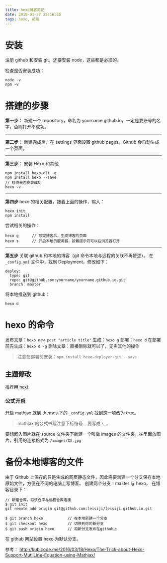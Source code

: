 ```yaml
---
title: hexo博客笔记
date: 2018-01-27 23:16:26
tags: hexo, 前端
---
```


# 安装

注册 github 和安装 git，还要安装 node，这些都是必须的。
<!--more-->
检查是否安装成功：
```
node -v
npm -v
```



# 搭建的步骤

**第一步**：
新建一个 repository，命名为 yourname.github.io，一定是要账号的名字，否则打开不成功。

--------

**第二步**：
新建完成后，在 settings 界面设置 github pages。Github 会自动生成一个页面。

---------

**第三步**：
安装 Hexo 和其他
```
npm install hexo-cli -g
npm install hexo --save
// 检测是否安装成功
hexo -v
```

------

**第四步**
hexo 的相关配置，接着上面的操作，输入：
```
hexo init
npm install
```
尝试相关的操作：
```
hexo g 		// 写完博客后，生成博客的页面
hexo s 		// 开启本地的服务器，按着提示符可以在浏览器打开
```

-------

**第五步**
关联 github 和本地的博客（git 命令本地与远程的关联不再赘述）。
在 `_config.yml` 文件中，找到 Deployment，修改如下：
```
deploy:
  type: git
  repo: git@github.com:yourname/yourname.github.io.git
  branch: master
```
将本地推送到 github：
```
hexo d
```


# hexo 的命令

发布文章：`hexo new post "article title"`
生成：`hexo g`
部署：`hexo d`
在部署前先生成：`hexo d -g`
删除文章：直接删除就可以了，无需其他的操作

> 注意在部署前安装：`npm install hexo-deployer-git --save`

## 主题修改


推荐用 [next][https://github.com/iissnan/hexo-theme-next]

### 公式开启
开启 mathjax 就到 themes 下的 `_config.yml` 找到这一项改为 true。

> mathjax 的公式书写注意下标符号 `_` 要写成 `\_`。

要想嵌入图片就在 source 文件夹下新建一个叫做 images 的文件夹，往里面放图片，引用的连接格式为 `/images/XX.jpg` 



# 备份本地博客的文件
由于 Github 上保存的只是生成的网页静态文件，因此需要新建一个分支保存本地原始文件，方便在不同的电脑上写博客。
创建两个分支：master 与 hexo，
在博客目录下：
```
// 新建仓库，将该仓库与远程仓库连接
$ git init                  
git remote add origin git@github.com:leisiji/leisiji.github.io.git

$ git branch hexo           // 在本地新建一个分支
$ git checkout hexo         // 切换到你的新分支
$ git push origin hexo      // 将新分支发布在github上
```
在 github 网站设置 hexo 为默认分支。




参考：
http://kubicode.me/2016/03/18/Hexo/The-Trick-about-Hexo-Support-MutliLine-Equation-using-Mathjax/







[https://github.com/iissnan/hexo-theme-next]: https://github.com/iissnan/hexo-theme-next
